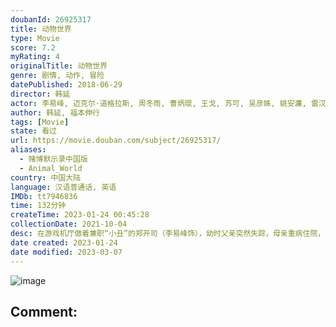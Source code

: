 ```yaml
---
doubanId: 26925317
title: 动物世界
type: Movie
score: 7.2
myRating: 4
originalTitle: 动物世界
genre: 剧情, 动作, 冒险
datePublished: 2018-06-29
director: 韩延
actor: 李易峰, 迈克尔·道格拉斯, 周冬雨, 曹炳琨, 王戈, 苏可, 吴彦姝, 姚安濂, 雷汉, 李宜娟, 衣云鹤, 李凯文, 喜利图, 阿尔贝托·兰切洛蒂, 迟嘉, 张隽溢, 王放, 贾清茹
author: 韩延, 福本伸行
tags: [Movie]
state: 看过
url: https://movie.douban.com/subject/26925317/
aliases:
  - 赌博默示录中国版
  - Animal_World
country: 中国大陆
language: 汉语普通话, 英语
IMDb: tt7946836
time: 132分钟
createTime: 2023-01-24 00:45:28
collectionDate: 2021-10-04
desc: 在游戏机厅做着兼职“小丑”的郑开司（李易峰饰），幼时父亲突然失踪，母亲重病住院，使得郑开司的生活非常拮据。发小“大虾米”（曹炳琨饰）借口买房骗下了郑开司父亲留下的房产，还给他带来了巨额的欠债。神秘...
date created: 2023-01-24
date modified: 2023-03-07
---
```


![image](p2525528688.jpg)

Comment:
---
